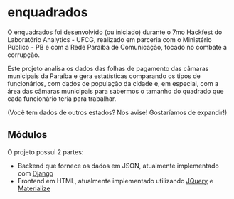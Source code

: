# enquadrados

O enquadrados foi desenvolvido (ou iniciado) durante o 7mo Hackfest do Laboratório Analytics - UFCG, realizado em parceria com o Ministério Público - PB e com a Rede Paraíba de Comunicação, focado no combate a corrupção.

Este projeto analisa os dados das folhas de pagamento das câmaras municipais da Paraíba e gera estatísticas comparando os tipos de funcionários, com dados de população da cidade e, em especial, com a área das câmaras municipais para sabermos o tamanho do quadrado que cada funcionário teria para trabalhar.

(Você tem dados de outros estados? Nos avise! Gostaríamos de expandir!)

## Módulos

O projeto possui 2 partes:

* Backend que fornece os dados em JSON, atualmente implementado com [Django](https://www.djangoproject.com/)
* Frontend em HTML, atualmente implementado utilizando [JQuery](https://jquery.com/) e [Materialize](http://materializecss.com/)
